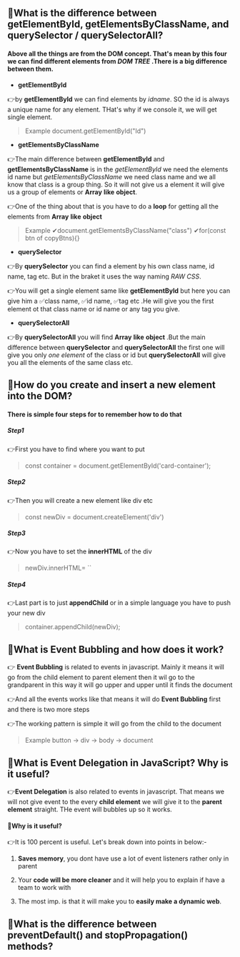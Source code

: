 ## 🌟What is the difference between getElementById, getElementsByClassName, and querySelector / querySelectorAll?
#### Above all the things are from the **DOM** concept. That's mean by this four we can find different elements from _DOM TREE_ .There is a big difference between them.
- **getElementById**
 
 👉by **getElementById** we can find elements by _idname_. SO the id is always a unique name for any element. THat's why if we console it, we will get single element.
 > Example
 document.getElementById("Id")
- **getElementsByClassName**

 👉The main difference between **getElementById** and **getElementsByClassName** is in the _getElementById_ we need the elements id name but _getElementsByClassName_ we need class name and we all know that class is a group thing. So it will not give us a element it will give us a group of elements or **Array** **like** **object**.
 
  👉One of the thing about that is you have to do a **loop** for getting all the elements from **Array** **like** **object**

 > Example
 > ✔document.getElementsByClassName("class")
 > ✔for(const btn of copyBtns){}


- **querySelector**

👉By **querySelector** you can find a element by his own class name, id name, tag etc. But in the braket it uses the way naming *RAW CSS*.

👉You will get a single element same like **getElementById** but here you can give him a ✅class name, ✅id name, ✅tag etc .He will give you the first element ot that class name or id name or any tag you  give.
- **querySelectorAll**

👉By **querySelectorAll** you will find **Array** **like** **object** .But the main difference between   **querySelector** and **querySelectorAll** the first one will give you only  *one element* of the class or id but **querySelectorAll** will give you all the elements of the same class etc.
## 🌟How do you create and insert a new element into the DOM?

#### There is simple four steps for to remember how to do that 

##### **Step1**

👉First you have to find where you want to put 

> const container = document.getElementById('card-container');

##### **Step2**

👉Then you will create a new element like div etc

> const newDiv = document.createElement('div')

##### **Step3**

👉Now you have to set the **innerHTML** of the div 

>newDiv.innerHTML= ``

##### **Step4**

👉Last part is to just **appendChild** or in a simple language you have to push your new div 

>container.appendChild(newDiv);


## 🌟What is Event Bubbling and how does it work?

👉 **Event Bubbling** is related to events in javascript. Mainly it means it will go from the child element to parent element then it wil go to the grandparent in this way it will go upper and upper until it finds the document

👉And all the events works like that means it will do **Event Bubbling** first and there is two more steps 

👉The working pattern is simple it will go from the child to the document

>Example
> button → div → body → document

## 🌟What is Event Delegation in JavaScript? Why is it useful?

👉**Event Delegation** is also related to events in javascript. That means we will not give event to the every **child element** we will give it to the **parent element** straight. THe event will bubbles up so it works.

#### 🔹Why is it useful?

👉It is 100 percent is useful. Let's break down into points in below:-

1. **Saves memory**, you dont have use a lot of event listeners rather only in parent

2. Your **code will be more cleaner** and it will help you to explain if have a team to work with

3. The most imp. is that it will make you to **easily make a dynamic web**.


## 🌟What is the difference between preventDefault() and stopPropagation() methods?
